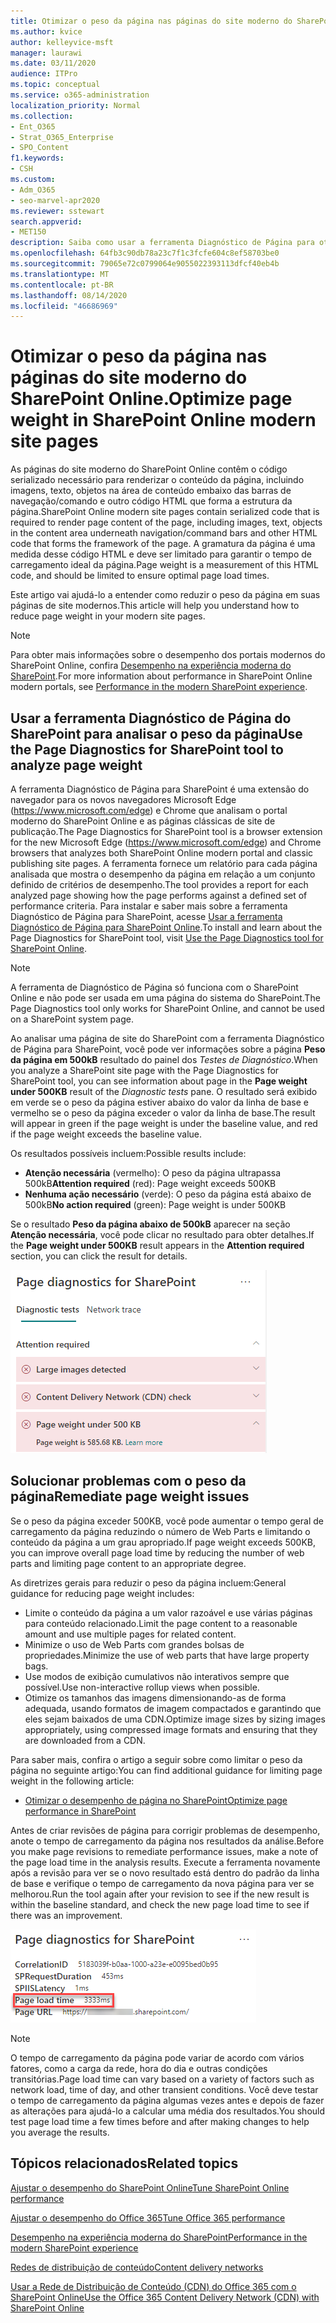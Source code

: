 ```yaml
---
title: Otimizar o peso da página nas páginas do site moderno do SharePoint Online.
ms.author: kvice
author: kelleyvice-msft
manager: laurawi
ms.date: 03/11/2020
audience: ITPro
ms.topic: conceptual
ms.service: o365-administration
localization_priority: Normal
ms.collection:
- Ent_O365
- Strat_O365_Enterprise
- SPO_Content
f1.keywords:
- CSH
ms.custom:
- Adm_O365
- seo-marvel-apr2020
ms.reviewer: sstewart
search.appverid:
- MET150
description: Saiba como usar a ferramenta Diagnóstico de Página para otimizar o peso da página nas páginas do site moderno do SharePoint Online.
ms.openlocfilehash: 64fb3c90db78a23c7f1c3fcfe604c8ef58703be0
ms.sourcegitcommit: 79065e72c0799064e9055022393113dfcf40eb4b
ms.translationtype: MT
ms.contentlocale: pt-BR
ms.lasthandoff: 08/14/2020
ms.locfileid: "46686969"
---
```

# <a name="optimize-page-weight-in-sharepoint-online-modern-site-pages"></a><span data-ttu-id="023ac-103">Otimizar o peso da página nas páginas do site moderno do SharePoint Online.</span><span class="sxs-lookup"><span data-stu-id="023ac-103">Optimize page weight in SharePoint Online modern site pages</span></span>

<span data-ttu-id="023ac-104">As páginas do site moderno do SharePoint Online contêm o código serializado necessário para renderizar o conteúdo da página, incluindo imagens, texto, objetos na área de conteúdo embaixo das barras de navegação/comando e outro código HTML que forma a estrutura da página.</span><span class="sxs-lookup"><span data-stu-id="023ac-104">SharePoint Online modern site pages contain serialized code that is required to render page content of the page, including images, text, objects in the content area underneath navigation/command bars and other HTML code that forms the framework of the page.</span></span> <span data-ttu-id="023ac-105">A gramatura da página é uma medida desse código HTML e deve ser limitado para garantir o tempo de carregamento ideal da página.</span><span class="sxs-lookup"><span data-stu-id="023ac-105">Page weight is a measurement of this HTML code, and should be limited to ensure optimal page load times.</span></span>

<span data-ttu-id="023ac-106">Este artigo vai ajudá-lo a entender como reduzir o peso da página em suas páginas de site modernos.</span><span class="sxs-lookup"><span data-stu-id="023ac-106">This article will help you understand how to reduce page weight in your modern site pages.</span></span>

>[!NOTE]
><span data-ttu-id="023ac-107">Para obter mais informações sobre o desempenho dos portais modernos do SharePoint Online, confira [Desempenho na experiência moderna do SharePoint](https://docs.microsoft.com/sharepoint/modern-experience-performance).</span><span class="sxs-lookup"><span data-stu-id="023ac-107">For more information about performance in SharePoint Online modern portals, see [Performance in the modern SharePoint experience](https://docs.microsoft.com/sharepoint/modern-experience-performance).</span></span>

## <a name="use-the-page-diagnostics-for-sharepoint-tool-to-analyze-page-weight"></a><span data-ttu-id="023ac-108">Usar a ferramenta Diagnóstico de Página do SharePoint para analisar o peso da página</span><span class="sxs-lookup"><span data-stu-id="023ac-108">Use the Page Diagnostics for SharePoint tool to analyze page weight</span></span>

<span data-ttu-id="023ac-109">A ferramenta Diagnóstico de Página para SharePoint é uma extensão do navegador para os novos navegadores Microsoft Edge (https://www.microsoft.com/edge) e Chrome que analisam o portal moderno do SharePoint Online e as páginas clássicas de site de publicação.</span><span class="sxs-lookup"><span data-stu-id="023ac-109">The Page Diagnostics for SharePoint tool is a browser extension for the new Microsoft Edge (https://www.microsoft.com/edge) and Chrome browsers that analyzes both SharePoint Online modern portal and classic publishing site pages.</span></span> <span data-ttu-id="023ac-110">A ferramenta fornece um relatório para cada página analisada que mostra o desempenho da página em relação a um conjunto definido de critérios de desempenho.</span><span class="sxs-lookup"><span data-stu-id="023ac-110">The tool provides a report for each analyzed page showing how the page performs against a defined set of performance criteria.</span></span> <span data-ttu-id="023ac-111">Para instalar e saber mais sobre a ferramenta Diagnóstico de Página para SharePoint, acesse [Usar a ferramenta Diagnóstico de Página para SharePoint Online](page-diagnostics-for-spo.md).</span><span class="sxs-lookup"><span data-stu-id="023ac-111">To install and learn about the Page Diagnostics for SharePoint tool, visit [Use the Page Diagnostics tool for SharePoint Online](page-diagnostics-for-spo.md).</span></span>

>[!NOTE]
><span data-ttu-id="023ac-112">A ferramenta de Diagnóstico de Página só funciona com o SharePoint Online e não pode ser usada em uma página do sistema do SharePoint.</span><span class="sxs-lookup"><span data-stu-id="023ac-112">The Page Diagnostics tool only works for SharePoint Online, and cannot be used on a SharePoint system page.</span></span>

<span data-ttu-id="023ac-113">Ao analisar uma página de site do SharePoint com a ferramenta Diagnóstico de Página para SharePoint, você pode ver informações sobre a página **Peso da página em 500kB** resultado do painel dos _Testes de Diagnóstico_.</span><span class="sxs-lookup"><span data-stu-id="023ac-113">When you analyze a SharePoint site page with the Page Diagnostics for SharePoint tool, you can see information about page in the **Page weight under 500KB** result of the _Diagnostic tests_ pane.</span></span> <span data-ttu-id="023ac-114">O resultado será exibido em verde se o peso da página estiver abaixo do valor da linha de base e vermelho se o peso da página exceder o valor da linha de base.</span><span class="sxs-lookup"><span data-stu-id="023ac-114">The result will appear in green if the page weight is under the baseline value, and red if the page weight exceeds the baseline value.</span></span>

<span data-ttu-id="023ac-115">Os resultados possíveis incluem:</span><span class="sxs-lookup"><span data-stu-id="023ac-115">Possible results include:</span></span>

- <span data-ttu-id="023ac-116">**Atenção necessária** (vermelho): O peso da página ultrapassa 500kB</span><span class="sxs-lookup"><span data-stu-id="023ac-116">**Attention required** (red): Page weight exceeds 500KB</span></span>
- <span data-ttu-id="023ac-117">**Nenhuma ação necessário** (verde): O peso da página está abaixo de 500kB</span><span class="sxs-lookup"><span data-stu-id="023ac-117">**No action required** (green): Page weight is under 500KB</span></span>

<span data-ttu-id="023ac-118">Se o resultado **Peso da página abaixo de 500kB** aparecer na seção **Atenção necessária**, você pode clicar no resultado para obter detalhes.</span><span class="sxs-lookup"><span data-stu-id="023ac-118">If the **Page weight under 500KB** result appears in the **Attention required** section, you can click the result for details.</span></span>

![Solicitações para resultados do SharePoint](../media/modern-portal-optimization/pagediag-page-weight.png)

## <a name="remediate-page-weight-issues"></a><span data-ttu-id="023ac-120">Solucionar problemas com o peso da página</span><span class="sxs-lookup"><span data-stu-id="023ac-120">Remediate page weight issues</span></span>

<span data-ttu-id="023ac-121">Se o peso da página exceder 500KB, você pode aumentar o tempo geral de carregamento da página reduzindo o número de Web Parts e limitando o conteúdo da página a um grau apropriado.</span><span class="sxs-lookup"><span data-stu-id="023ac-121">If page weight exceeds 500KB, you can improve overall page load time by reducing the number of web parts and limiting page content to an appropriate degree.</span></span>

<span data-ttu-id="023ac-122">As diretrizes gerais para reduzir o peso da página incluem:</span><span class="sxs-lookup"><span data-stu-id="023ac-122">General guidance for reducing page weight includes:</span></span>

- <span data-ttu-id="023ac-123">Limite o conteúdo da página a um valor razoável e use várias páginas para conteúdo relacionado.</span><span class="sxs-lookup"><span data-stu-id="023ac-123">Limit the page content to a reasonable amount and use multiple pages for related content.</span></span>
- <span data-ttu-id="023ac-124">Minimize o uso de Web Parts com grandes bolsas de propriedades.</span><span class="sxs-lookup"><span data-stu-id="023ac-124">Minimize the use of web parts that have large property bags.</span></span>
- <span data-ttu-id="023ac-125">Use modos de exibição cumulativos não interativos sempre que possível.</span><span class="sxs-lookup"><span data-stu-id="023ac-125">Use non-interactive rollup views when possible.</span></span>
- <span data-ttu-id="023ac-126">Otimize os tamanhos das imagens dimensionando-as de forma adequada, usando formatos de imagem compactados e garantindo que eles sejam baixados de uma CDN.</span><span class="sxs-lookup"><span data-stu-id="023ac-126">Optimize image sizes by sizing images appropriately, using compressed image formats and ensuring that they are downloaded from a CDN.</span></span>

<span data-ttu-id="023ac-127">Para saber mais, confira o artigo a seguir sobre como limitar o peso da página no seguinte artigo:</span><span class="sxs-lookup"><span data-stu-id="023ac-127">You can find additional guidance for limiting page weight in the following article:</span></span>

- [<span data-ttu-id="023ac-128">Otimizar o desempenho de página no SharePoint</span><span class="sxs-lookup"><span data-stu-id="023ac-128">Optimize page performance in SharePoint</span></span>](https://docs.microsoft.com/sharepoint/dev/general-development/optimize-page-performance-in-sharepoint)

<span data-ttu-id="023ac-129">Antes de criar revisões de página para corrigir problemas de desempenho, anote o tempo de carregamento da página nos resultados da análise.</span><span class="sxs-lookup"><span data-stu-id="023ac-129">Before you make page revisions to remediate performance issues, make a note of the page load time in the analysis results.</span></span> <span data-ttu-id="023ac-130">Execute a ferramenta novamente após a revisão para ver se o novo resultado está dentro do padrão da linha de base e verifique o tempo de carregamento da nova página para ver se melhorou.</span><span class="sxs-lookup"><span data-stu-id="023ac-130">Run the tool again after your revision to see if the new result is within the baseline standard, and check the new page load time to see if there was an improvement.</span></span>

![Resultados do tempo de carregamento da página](../media/modern-portal-optimization/pagediag-page-load-time.png)

>[!NOTE]
><span data-ttu-id="023ac-132">O tempo de carregamento da página pode variar de acordo com vários fatores, como a carga da rede, hora do dia e outras condições transitórias.</span><span class="sxs-lookup"><span data-stu-id="023ac-132">Page load time can vary based on a variety of factors such as network load, time of day, and other transient conditions.</span></span> <span data-ttu-id="023ac-133">Você deve testar o tempo de carregamento da página algumas vezes antes e depois de fazer as alterações para ajudá-lo a calcular uma média dos resultados.</span><span class="sxs-lookup"><span data-stu-id="023ac-133">You should test page load time a few times before and after making changes to help you average the results.</span></span>

## <a name="related-topics"></a><span data-ttu-id="023ac-134">Tópicos relacionados</span><span class="sxs-lookup"><span data-stu-id="023ac-134">Related topics</span></span>

[<span data-ttu-id="023ac-135">Ajustar o desempenho do SharePoint Online</span><span class="sxs-lookup"><span data-stu-id="023ac-135">Tune SharePoint Online performance</span></span>](tune-sharepoint-online-performance.md)

[<span data-ttu-id="023ac-136">Ajustar o desempenho do Office 365</span><span class="sxs-lookup"><span data-stu-id="023ac-136">Tune Office 365 performance</span></span>](tune-microsoft-365-performance.md)

[<span data-ttu-id="023ac-137">Desempenho na experiência moderna do SharePoint</span><span class="sxs-lookup"><span data-stu-id="023ac-137">Performance in the modern SharePoint experience</span></span>](https://docs.microsoft.com/sharepoint/modern-experience-performance)

[<span data-ttu-id="023ac-138">Redes de distribuição de conteúdo</span><span class="sxs-lookup"><span data-stu-id="023ac-138">Content delivery networks</span></span>](content-delivery-networks.md)

[<span data-ttu-id="023ac-139">Usar a Rede de Distribuição de Conteúdo (CDN) do Office 365 com o SharePoint Online</span><span class="sxs-lookup"><span data-stu-id="023ac-139">Use the Office 365 Content Delivery Network (CDN) with SharePoint Online</span></span>](use-microsoft-365-cdn-with-spo.md)
